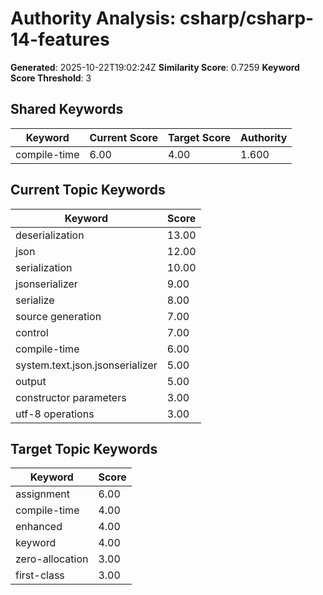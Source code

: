 # Authority Analysis: csharp/csharp-14-features

**Generated**: 2025-10-22T19:02:24Z
**Similarity Score**: 0.7259
**Keyword Score Threshold**: 3

## Shared Keywords

| Keyword | Current Score | Target Score | Authority |
|---------|---------------|--------------|-----------|
| compile-time | 6.00 | 4.00 | 1.600 |

## Current Topic Keywords

| Keyword | Score |
|---------|-------|
| deserialization | 13.00 |
| json | 12.00 |
| serialization | 10.00 |
| jsonserializer | 9.00 |
| serialize | 8.00 |
| source generation | 7.00 |
| control | 7.00 |
| compile-time | 6.00 |
| system.text.json.jsonserializer | 5.00 |
| output | 5.00 |
| constructor parameters | 3.00 |
| utf-8 operations | 3.00 |

## Target Topic Keywords

| Keyword | Score |
|---------|-------|
| assignment | 6.00 |
| compile-time | 4.00 |
| enhanced | 4.00 |
| keyword | 4.00 |
| zero-allocation | 3.00 |
| first-class | 3.00 |

